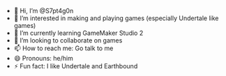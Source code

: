 - 👋 Hi, I’m @S7pt4g0n
- 👀 I’m interested in making and playing games (especially Undertale like games)
- 🌱 I’m currently learning GameMaker Studio 2
- 💞️ I’m looking to collaborate on games
- 📫 How to reach me: Go talk to me
- 😄 Pronouns: he/him
- ⚡ Fun fact: I like Undertale and Earthbound

<!---
S7pt4g0n/S7pt4g0n is a ✨ special ✨ repository because its `README.md` (this file) appears on your GitHub profile.
You can click the Preview link to take a look at your changes.
--->
